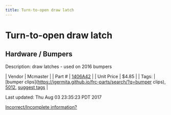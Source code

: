 ```yaml
---
title: Turn-to-open draw latch
---
```


# Turn-to-open draw latch
## Hardware / Bumpers
Description: 	draw latches - used on 2016 bumpers 

| Vendor | Mcmaster | 
| Part # | [1406A42](https://www.mcmaster.com/#1406A42) | 
| Unit Price | $4.85 | 
| Tags: | [bumper clips](https://jgermita.github.io/frc-parts/search/?q=bumper clips), [5012](https://jgermita.github.io/frc-parts/search/?q=5012), [suggest tags](https://docs.google.com/forms/d/e/1FAIpQLSeWyY8v3RgOty-MyWmh9U0iivNYN_molChYyS-0U-o-kOAv_g/viewform) | 

Last updated: Thu Aug 03 23:35:23 PDT 2017

 [Incorrect/Incomplete information?](https://docs.google.com/forms/d/e/1FAIpQLSeWyY8v3RgOty-MyWmh9U0iivNYN_molChYyS-0U-o-kOAv_g/viewform)